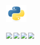 <div>
  <img align="center" alt="Pytyon" height="45" width="55" src="https://raw.githubusercontent.com/devicons/devicon/master/icons/python/python-original.svg">
</div>

##

<div>
   <a href="https://discord.com/invite/ADUwnpWXS8" target="_blank"><img src="https://img.shields.io/badge/Discord-7289DA?style=for-the-badge&logo=discord&logoColor=white" target="_blank"></a> 
   <a href="https://open.spotify.com/user/31ta3uudhdxsbruv3y6m5z6mqqam?si=KQYYKcQAQXy7939Nq-vT4g" target="_blank"><img src="https://img.shields.io/badge/Spotify-1DB954?style=for-the-badge&logo=spotify&logoColor=white" target="_blank"></a>
   <a href="https://www.reddit.com/u/zumoari2023/s/et0feQyuC1" target="_blank"><img src="https://img.shields.io/badge/Reddit-FF4500?style=for-the-badge&logo=reddit&logoColor=white" target="_blank"></a> 
   <a href="https://www.duolingo.com/profile/Zumoari2023?via=share_profile_link" target="_blank"><img src="https://img.shields.io/badge/Duolingo-58CC02?style=for-the-badge&logo=duolingo&logoColor=white" target="_blank"></a>
</div>
